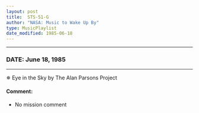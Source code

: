 ```yaml
---
layout: post
title:  STS-51-G
author: "NASA: Music to Wake Up By"
type: MusicPlaylist
date_modified: 1985-06-18
---
```


----
### DATE: June 18, 1985
----
✵ Eye in the Sky by The Alan Parsons Project

#### Comment:
* No mission comment
